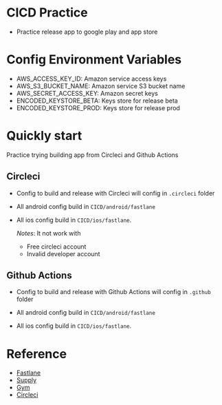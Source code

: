 # CICD Practice
- Practice release app to google play and app store


# Config Environment Variables
- AWS_ACCESS_KEY_ID: Amazon service access keys
- AWS_S3_BUCKET_NAME: Amazon service S3 bucket name
- AWS_SECRET_ACCESS_KEY: Amazon secret keys
- ENCODED_KEYSTORE_BETA: Keys store for release beta
- ENCODED_KEYSTORE_PROD: Keys store for release prod


# Quickly start

Practice trying building app from Circleci and Github Actions

## Circleci

- Config to build and release with Circleci will config in `.circleci` folder

- All android config build in `CICD/android/fastlane`

- All ios config build in `CICD/ios/fastlane`.
    
    *Notes*: It not work with 
            
    - Free circleci account
    - Invalid developer account

## Github Actions

- Config to build and release with Github Actions will config in `.github` folder

- All android config build in `CICD/android/fastlane`

- All ios config build in `CICD/ios/fastlane`.

# Reference
- [Fastlane](https://docs.fastlane.tools/)
- [Supply](https://docs.fastlane.tools/actions/supply/)
- [Gym](https://docs.fastlane.tools/actions/gym/)
- [Circleci](https://circleci.com/)
